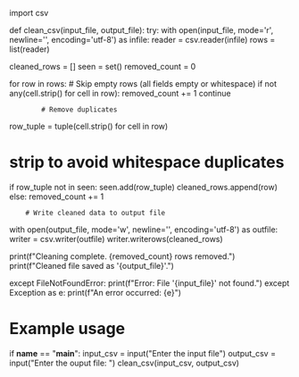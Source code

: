 import csv

def clean_csv(input_file, output_file):
    try:
        with open(input_file, mode='r', newline='', encoding='utf-8') as infile:
            reader = csv.reader(infile)
            rows = list(reader)

  cleaned_rows = []
  seen = set()
  removed_count = 0

  for row in rows:
       # Skip empty rows (all fields empty or whitespace)
    if not any(cell.strip() for cell in row):
          removed_count += 1
                continue

            # Remove duplicates
  row_tuple = tuple(cell.strip() for cell in row)  
  # strip to avoid whitespace duplicates
  if row_tuple not in seen:
            seen.add(row_tuple)
            cleaned_rows.append(row)
  else:
            removed_count += 1

        # Write cleaned data to output file
  with open(output_file, mode='w', newline='', encoding='utf-8') as outfile:
            writer = csv.writer(outfile)
            writer.writerows(cleaned_rows)

  print(f"Cleaning complete. {removed_count} rows removed.")
        print(f"Cleaned file saved as '{output_file}'.")

  except FileNotFoundError:
        print(f"Error: File '{input_file}' not found.")
    except Exception as e:
        print(f"An error occurred: {e}")

# Example usage
if __name__ == "__main__":
    input_csv = input("Enter the input file")
    output_csv = input("Enter the ouput file: ")
    clean_csv(input_csv, output_csv)
